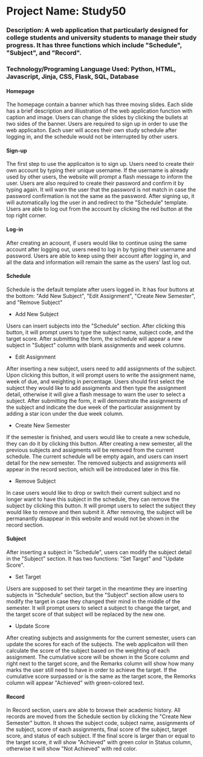 # Project Name: Study50

### Description: A web application that particularly designed for college students and university students to manage their study progress. It has three functions which include "Schedule", "Subject", and "Record".
### Technology/Programing Language Used: Python, HTML, Javascript, Jinja, CSS, Flask, SQL, Database

#### Homepage

The homepage contain a banner which has three moving slides. Each slide has a brief description and illiustration of the web application function with caption and image. Users can change the slides by clicking the bullets at two sides of the banner.
Users are required to sign up in order to use the web applicaiton. Each user will acces their own study schedule after logging in, and the schedule would not be interrupted by other users.

#### Sign-up

The first step to use the applicaiton is to sign up. Users need to create their own account by typing their unique username. If the username is already used by other users, the website will prompt a flash message to inform the user.
Users are also required to create their password and confirm it by typing again. It will warn the user that the password is not match in case the password confirmation is not the same as the password.
After signing up, it will automatically log the user in and redirect to the "Schedule" template. Users are able to log out from the account by clicking the red button at the top right corner.

#### Log-in

After creating an acoount, if users would like to continue using the same account after logging out, users need to log in by typing their username and password.
Users are able to keep using their account after logging in, and all the data and information will remain the same as the users' last log out.

#### Schedule

Schedule is the default template after users logged in. It has four buttons at the bottom: "Add New Subject", "Edit Assignment", "Create New Semester", and "Remove Subject"

* Add New Subject

Users can insert subjects into the "Schedule" section. After clicking this button, it will prompt users to type the subject name, subject code, and the target score.
After submitting the form, the schedule will appear a new subject in "Subject" column with blank assignments and week columns.

* Edit Assignment

After inserting a new subject, users need to add assignments of the subject. Upon clicking this button, it will prompt users to write the assignment name, week of due, and weighting in percentage.
Users should first select the subject they would like to add assigments and then type the assignment detail, otherwise it will give a flash message to warn the user to select a subject.
After submitting the form, it will demonstrate the assignments of the subject and indicate the due week of the particular assignment by adding a star icon under the due week column.

* Create New Semester

If the semester is finished, and users would like to create a new schedule, they can do it by clicking this button. After creating a new semester, all the previous subjects and assigments will be removed from the current schedule.
The current schedule wll be empty again, and users can insert detail for the new semester. The removed subjects and assignments will appear in the record section, which will be introduced later in this file.

* Remove Subject

In case users would like to drop or switch their current subject and no longer want to have this subject in the schedule, they can remove the subject by clicking this button.
It will prompt users to select the subject they would like to remove and then submit it. After removing, the subject will be permanantly disappear in this website and would not be shown in the record section.

#### Subject

After inserting a subject in "Schedule", users can modify the subject detail in the "Subject" section. It has two functions: "Set Target" and "Update Score".

* Set Target

Users are supposed to set their target in the meantime they are inserting subjects in "Schedule" section, but the "Subject" section allow users to modify the target in case they changed their mind in the middle of the semester.
It will prompt users to select a subject to change the target, and the target score of that subject will be replaced by the new one.

* Update Score

After creating subjects and assignments for the current semester, users can update the scores for each of the subjects. The web applicaiton will then calculate the score of the subject based on the weighting of each assignment.
The cumulative score will be shown in the Score column and right next to the target score, and the Remarks column will show how many marks the user still need to have in order to achieve the target.
If the cumulative score surpassed or is the same as the target score, the Remorks column will appear "Achieved" with green-colored text.

#### Record

In Record section, users are able to browse their academic history. All records are moved from the Schedule section by clicking the "Create New Semester" button.
It shows the subject code, subject name, assignments of the subject, score of each assignments, final score of the subject, target score, and status of each subject.
If the final score is larger than or equal to the target score, it will show "Achieved" with green color in Status column, otherwise it will show "Not Achieved" with red color.
